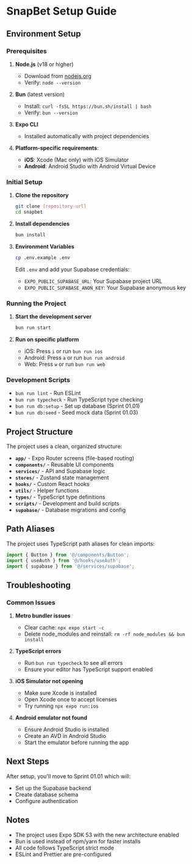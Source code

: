 # SnapBet Setup Guide

## Environment Setup

### Prerequisites

1. **Node.js** (v18 or higher)
   - Download from [nodejs.org](https://nodejs.org/)
   - Verify: `node --version`

2. **Bun** (latest version)
   - Install: `curl -fsSL https://bun.sh/install | bash`
   - Verify: `bun --version`

3. **Expo CLI**
   - Installed automatically with project dependencies

4. **Platform-specific requirements**:
   - **iOS**: Xcode (Mac only) with iOS Simulator
   - **Android**: Android Studio with Android Virtual Device

### Initial Setup

1. **Clone the repository**
   ```bash
   git clone [repository-url]
   cd snapbet
   ```

2. **Install dependencies**
   ```bash
   bun install
   ```

3. **Environment Variables**
   ```bash
   cp .env.example .env
   ```
   
   Edit `.env` and add your Supabase credentials:
   - `EXPO_PUBLIC_SUPABASE_URL`: Your Supabase project URL
   - `EXPO_PUBLIC_SUPABASE_ANON_KEY`: Your Supabase anonymous key

### Running the Project

1. **Start the development server**
   ```bash
   bun run start
   ```

2. **Run on specific platform**
   - iOS: Press `i` or run `bun run ios`
   - Android: Press `a` or run `bun run android`
   - Web: Press `w` or run `bun run web`

### Development Scripts

- `bun run lint` - Run ESLint
- `bun run typecheck` - Run TypeScript type checking
- `bun run db:setup` - Set up database (Sprint 01.01)
- `bun run db:seed` - Seed mock data (Sprint 01.03)

## Project Structure

The project uses a clean, organized structure:

- **`app/`** - Expo Router screens (file-based routing)
- **`components/`** - Reusable UI components
- **`services/`** - API and Supabase logic
- **`stores/`** - Zustand state management
- **`hooks/`** - Custom React hooks
- **`utils/`** - Helper functions
- **`types/`** - TypeScript type definitions
- **`scripts/`** - Development and build scripts
- **`supabase/`** - Database migrations and config

## Path Aliases

The project uses TypeScript path aliases for clean imports:

```typescript
import { Button } from '@/components/Button';
import { useAuth } from '@/hooks/useAuth';
import { supabase } from '@/services/supabase';
```

## Troubleshooting

### Common Issues

1. **Metro bundler issues**
   - Clear cache: `npx expo start -c`
   - Delete node_modules and reinstall: `rm -rf node_modules && bun install`

2. **TypeScript errors**
   - Run `bun run typecheck` to see all errors
   - Ensure your editor has TypeScript support enabled

3. **iOS Simulator not opening**
   - Make sure Xcode is installed
   - Open Xcode once to accept licenses
   - Try running `npx expo run:ios`

4. **Android emulator not found**
   - Ensure Android Studio is installed
   - Create an AVD in Android Studio
   - Start the emulator before running the app

## Next Steps

After setup, you'll move to Sprint 01.01 which will:
- Set up the Supabase backend
- Create database schema
- Configure authentication

## Notes

- The project uses Expo SDK 53 with the new architecture enabled
- Bun is used instead of npm/yarn for faster installs
- All code follows TypeScript strict mode
- ESLint and Prettier are pre-configured 